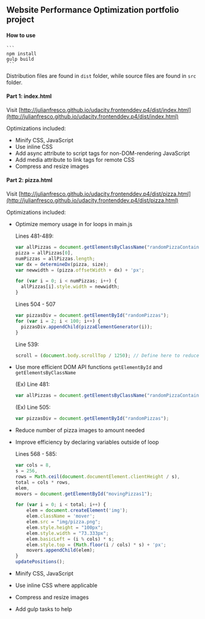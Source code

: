 ## Website Performance Optimization portfolio project

#### How to use 

    ```
    npm install
    gulp build
    ```

Distribution files are found in `dist` folder, while source files are found in `src` folder.


#### Part 1: index.html

Visit [http://julianfresco.github.io/udacity.frontenddev.p4/dist/index.html](http://julianfresco.github.io/udacity.frontenddev.p4/dist/index.html)

Optimizations included:

* Minify CSS, JavaScript
* Use inline CSS
* Add async attribute to script tags for non-DOM-rendering JavaScript
* Add media attribute to link tags for remote CSS
* Compress and resize images


#### Part 2: pizza.html

Visit [http://julianfresco.github.io/udacity.frontenddev.p4/dist/pizza.html](http://julianfresco.github.io/udacity.frontenddev.p4/dist/pizza.html)

Optimizations included:

* Optimize memory usage in for loops in main.js

    Lines 481-489:
    ```javascript
    var allPizzas = document.getElementsByClassName("randomPizzaContainer"),
    pizza = allPizzas[0],
    numPizzas = allPizzas.length;
    var dx = determineDx(pizza, size);
    var newwidth = (pizza.offsetWidth + dx) + 'px';

    for (var i = 0; i < numPizzas; i++) {
      allPizzas[i].style.width = newwidth;
    }
    ```

    Lines 504 - 507
    ```javascript
    var pizzasDiv = document.getElementById("randomPizzas");
    for (var i = 2; i < 100; i++) {
      pizzasDiv.appendChild(pizzaElementGenerator(i));
    }
    ```

    Line 539:
    ```javascript
    scroll = (document.body.scrollTop / 1250); // Define here to reduce memory allocation
    ```

* Use more efficient DOM API functions `getElementById` and `getElementsByClassName`

    (Ex) Line 481:
    ```javascript
    var allPizzas = document.getElementsByClassName("randomPizzaContainer"),
    ```

    (Ex) Line 505:
    ```javascript
    var pizzasDiv = document.getElementById("randomPizzas");
    ```


* Reduce number of pizza images to amount needed
* Improve efficiency by declaring variables outside of loop

    Lines 568 - 585:
    ```javascript
    var cols = 8,
    s = 256,
    rows = Math.ceil(document.documentElement.clientHeight / s),
    total = cols * rows,
    elem,
    movers = document.getElementById("movingPizzas1");

    for (var i = 0; i < total; i++) {
        elem = document.createElement('img');
        elem.className = 'mover';
        elem.src = "img/pizza.png";
        elem.style.height = "100px";
        elem.style.width = "73.333px";
        elem.basicLeft = (i % cols) * s;
        elem.style.top = (Math.floor(i / cols) * s) + 'px';
        movers.appendChild(elem);
    }
    updatePositions();
    ```

* Minify CSS, JavaScript
* Use inline CSS where applicable
* Compress and resize images
* Add gulp tasks to help
